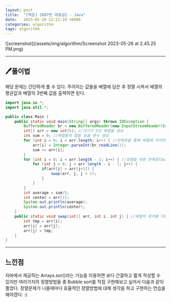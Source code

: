 ```yaml
---
layout: post
title:  "[백준] 2687번 대표값2 - Java"
date:   2023-05-26 12:22:19 +0900
categories: algorithm
tags: algorithm
---
```


![screenshot](/assets/img/algorithm/Screenshot 2023-05-26 at 2.45.25 PM.png)

---

## 🖊️풀이법

해당 문제는 간단하게 풀 수 있다.
주어지는 값들을 배열에 담은 후 정렬 시켜서
배열의 평균값과
배열의 3번째 값을 출력하면 된다.

```java 
import java.io.*;
import java.util.*;

public class Main {
    public static void main(String[] args) throws IOException {
        BufferedReader br = new BufferedReader(new InputStreamReader(System.in));
        int[] arr = new int[5]; //크기가 5인 배열을 생성
        int sum = 0; //배열들의 합을 담을 변수 생성
        for (int i = 0; i < arr.length; i++) { //반복문을 통해 배열에 주어진 값 할당
            arr[i] = Integer.parseInt(br.readLine());
            sum += arr[i];
        }
        for (int i = 0; i < arr.length - 1; i++) { //정렬을 위한 반복문(bubble Sorting)
            for (int j = 0; j < arr.length - i - 1; j++) {
                if(arr[j] > arr[j+1]) {
                    swap(arr, j, j + 1);
                }
            }
        }
        int average = sum/5;
        int center = arr[2];
        System.out.println(average);
        System.out.println(center);
    }
    public static void swap(int[] arr, int i, int j) { //배열의 위치를 이동하는 메서드
        int tmp = arr[i];
        arr[i] = arr[j];
        arr[j] = tmp;
    }
}
```

---

## 느낀점

자바에서 제공하는 Arrays.sor()라는 기능을 이용하면 보다 간결하고 짧게 작성할 수 있지만
여러가지의 정렬방법들 중 Bubble sort를 직접 구현해보고 싶어서 다음과 같이 풀었다.
정렬문제가 나올때마다 효율적인 정렬방법에 대해 생각을 하고 구현하는 연습을 해야겠다. :) 

